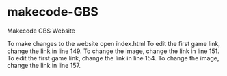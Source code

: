 # makecode-GBS
Makecode GBS Website

To make changes to the website open index.html
To edit the first game link, change the link in line 149. To change the image, change the link in line 151.
To edit the first game link, change the link in line 154. To change the image, change the link in line 157.
